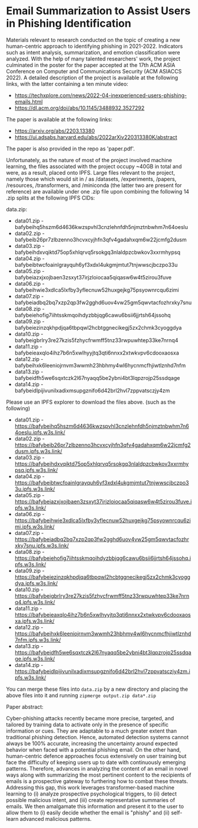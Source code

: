 # Email Summarization to Assist Users in Phishing Identification

Materials relevant to research conducted on the topic of creating a new human-centric approach to identifying phishing in 2021-2022. Indicators such as intent analysis, summarization, and emotion classification were analyzed. With the help of many talented researchers' work, the project culminated in the poster for the paper accepted at the 17th ACM ASIA Conference on Computer and Communications Security (ACM ASIACCS 2022). A detailed description of the project is available at the following links, with the latter containing a ten minute video:

-  https://techxplore.com/news/2022-04-inexperienced-users-phishing-emails.html
-  https://dl.acm.org/doi/abs/10.1145/3488932.3527292

The paper is available at the following links:

-  https://arxiv.org/abs/2203.13380
-  https://ui.adsabs.harvard.edu/abs/2022arXiv220313380K/abstract

The paper is also provided in the repo as 'paper.pdf'.

Unfortunately, as the nature of most of the project involved machine learning, the files associated with the project occupy ~40GB in total and were, as a result, placed onto IPFS. Large files relevant to the project, namely those which would sit in / as /datasets, /experiments, /papers, /resources, /transformers, and /miniconda (the latter two are present for reference) are available under one .zip file upon combining the following 14 .zip splits at the following IPFS CIDs:  

data.zip:

-  data01.zip - bafybeihq5hszm6d4636kwzspvhl3cnzlehnfdh5njmztnbwhm7n64oeslu
-  data02.zip - bafybeib26pr7zlbzenno3hcvxcyjhfn3qfv4gadahxqm6w22jcmfg2dusm
-  data03.zip - bafybeihdxvqiktd75op5xhlqrvq5rsokgq3nlaldpzcbwkov3xxrmhypsq
-  data04.zip - bafybeibtwcfoainlgrayquh6yf3xdxl4ukgmjmtut7tnjwwscjbczpo33u 
-  data05.zip - bafybeiazxjxojbaen3zsxyt37irjzloiocaa5qiqasw6w4t5zirou3fuve
-  data06.zip - bafybeihwie3xdlca5lxfby3yflecnuw52huxgejkg75psyownrcqu6zimi 
-  data07.zip - bafybeiadbq2bq7xzp2qp3fw2gghd6uov4vw25gm5qwvtacfozhrxky7snu
-  data08.zip - bafybeiehofig7iihtsskmqoihdyzbbjqg6cawu6bsii6jjrtsh64jssohq 
-  data09.zip - bafybeiezinzqkhpdjqa6tbpqwl2hcbtggnecikegj5zx2chmk3cyoggdya
-  data10.zip - bafybeigbrlry3re27kzis5fzhycfrwmff5tnz33rwpuwhtep33ke7nrnq4
-  data11.zip - bafybeieaxqlo4ihz7b6n5xwlhyyjtq3qti6nnxx2xtwkvpv6cdooxaosxa
-  data12.zip - bafybeihxk6leeniojrnvm3wwmh23hbhmy4wl6hycnmcfhjiwtlznhd7nfm
-  data13.zip - bafybeidfh5we6sqxtczk2l67nyaqq5be2ybni4bt3lqpzrojp25ssdqage
-  data14.zip - bafybeidlpijivunilxadixmsupgznifo6d42brl2hvl7zppvatsczjy4zm

Please use an IPFS explorer to download the files above. (such as the following)

-  data01.zip - https://bafybeihq5hszm6d4636kwzspvhl3cnzlehnfdh5njmztnbwhm7n64oeslu.ipfs.w3s.link/
-  data02.zip - https://bafybeib26pr7zlbzenno3hcvxcyjhfn3qfv4gadahxqm6w22jcmfg2dusm.ipfs.w3s.link/
-  data03.zip - https://bafybeihdxvqiktd75op5xhlqrvq5rsokgq3nlaldpzcbwkov3xxrmhypsq.ipfs.w3s.link/
-  data04.zip - https://bafybeibtwcfoainlgrayquh6yf3xdxl4ukgmjmtut7tnjwwscjbczpo33u.ipfs.w3s.link/
-  data05.zip - https://bafybeiazxjxojbaen3zsxyt37irjzloiocaa5qiqasw6w4t5zirou3fuve.ipfs.w3s.link/
-  data06.zip - https://bafybeihwie3xdlca5lxfby3yflecnuw52huxgejkg75psyownrcqu6zimi.ipfs.w3s.link/
-  data07.zip - https://bafybeiadbq2bq7xzp2qp3fw2gghd6uov4vw25gm5qwvtacfozhrxky7snu.ipfs.w3s.link/
-  data08.zip - https://bafybeiehofig7iihtsskmqoihdyzbbjqg6cawu6bsii6jjrtsh64jssohq.ipfs.w3s.link/
-  data09.zip - https://bafybeiezinzqkhpdjqa6tbpqwl2hcbtggnecikegj5zx2chmk3cyoggdya.ipfs.w3s.link/
-  data10.zip - https://bafybeigbrlry3re27kzis5fzhycfrwmff5tnz33rwpuwhtep33ke7nrnq4.ipfs.w3s.link/
-  data11.zip - https://bafybeieaxqlo4ihz7b6n5xwlhyyjtq3qti6nnxx2xtwkvpv6cdooxaosxa.ipfs.w3s.link/
-  data12.zip - https://bafybeihxk6leeniojrnvm3wwmh23hbhmy4wl6hycnmcfhjiwtlznhd7nfm.ipfs.w3s.link/
-  data13.zip - https://bafybeidfh5we6sqxtczk2l67nyaqq5be2ybni4bt3lqpzrojp25ssdqage.ipfs.w3s.link/
-  data14.zip - https://bafybeidlpijivunilxadixmsupgznifo6d42brl2hvl7zppvatsczjy4zm.ipfs.w3s.link/

You can merge these files into `data.zip` by a new directory and placing the above files into it and running `zipmerge output.zip data*.zip`

Paper abstract:

Cyber-phishing attacks recently became more precise, targeted, and tailored by training data to activate only in the presence of specific information or cues. They are adaptable to a much greater extent than traditional phishing detection. Hence, automated detection systems cannot always be 100% accurate, increasing the uncertainty around expected behavior when faced with a potential phishing email. On the other hand, human-centric defence approaches focus extensively on user training but face the difficulty of keeping users up to date with continuously emerging patterns. Therefore, advances in analyzing the content of an email in novel ways along with summarizing the most pertinent content to the recipients of emails is a prospective gateway to furthering how to combat these threats. Addressing this gap, this work leverages transformer-based machine learning to (i) analyze prospective psychological triggers, to (ii) detect possible malicious intent, and (iii) create representative summaries of emails. We then amalgamate this information and present it to the user to allow them to (i) easily decide whether the email is "phishy" and (ii) self-learn advanced malicious patterns. 
